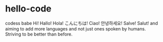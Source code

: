 # hello-code
codess babe
Hi! Hallo! Hola! こんにちは! Ciao! 안녕하세요! Salve! Salut! and aiming to add more languages and not just ones spoken by humans. Striving to be better than before. 

